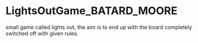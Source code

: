 # LightsOutGame_BATARD_MOORE
small game called lights out, the aim is to end up with the board completely switched off with given rules. 
